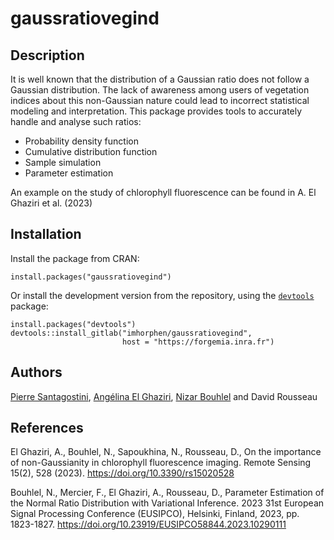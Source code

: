 # gaussratiovegind

## Description
It is well known that the distribution of a Gaussian ratio does not follow
a Gaussian distribution.
The lack of awareness among users of vegetation indices about this non-Gaussian
nature could lead to incorrect statistical modeling and interpretation.
This package provides tools to accurately handle and analyse such ratios:

* Probability density function
* Cumulative distribution function
* Sample simulation
* Parameter estimation

An example on the study of chlorophyll fluorescence can be found in
A. El Ghaziri et al. (2023)

## Installation

Install the package from CRAN:

```
install.packages("gaussratiovegind")
```

Or install the development version from the repository, using the [`devtools`](https://CRAN.R-project.org/package=devtools) package:

```
install.packages("devtools")
devtools::install_gitlab("imhorphen/gaussratiovegind",
                         host = "https://forgemia.inra.fr")
```

## Authors

[Pierre Santagostini](mailto:pierre.santagostini@institut-agro.fr),
[Angélina El Ghaziri](mailto:angelina.elghaziri@institut-agro.fr),
[Nizar Bouhlel](mailto:nizar.bouhlel@institut-agro.fr)
and David Rousseau

## References

El Ghaziri, A., Bouhlel, N., Sapoukhina, N., Rousseau, D.,
On the importance of non-Gaussianity in chlorophyll fluorescence imaging.
Remote Sensing 15(2), 528 (2023).
https://doi.org/10.3390/rs15020528

Bouhlel, N., Mercier, F., El Ghaziri, A., Rousseau, D., 
Parameter Estimation of the Normal Ratio Distribution with Variational Inference.
2023 31st European Signal Processing Conference (EUSIPCO), Helsinki, Finland, 2023, pp. 1823-1827.
https://doi.org/10.23919/EUSIPCO58844.2023.10290111
